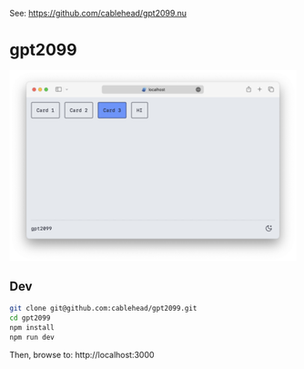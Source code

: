 See: https://github.com/cablehead/gpt2099.nu

# gpt2099

![Screenshot](docs/screenshot.png)

## Dev

```bash
git clone git@github.com:cablehead/gpt2099.git
cd gpt2099
npm install
npm run dev
```

Then, browse to: http://localhost:3000
